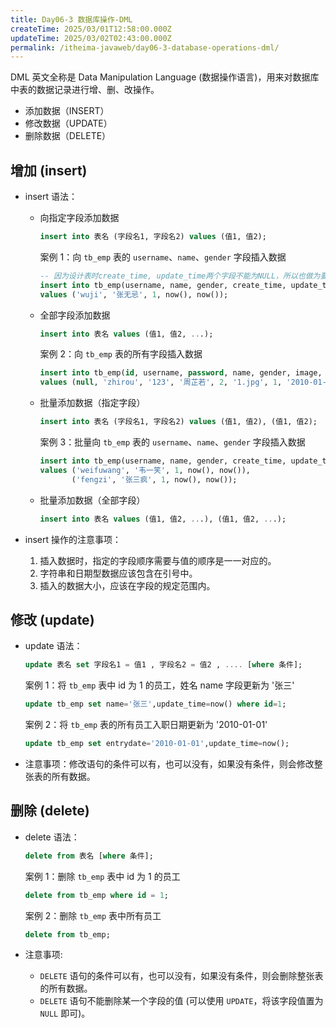 ```yaml
---
title: Day06-3 数据库操作-DML
createTime: 2025/03/01T12:58:00.000Z
updateTime: 2025/03/02T02:43:00.000Z
permalink: /itheima-javaweb/day06-3-database-operations-dml/
---
```


DML 英文全称是 Data Manipulation Language (数据操作语言)，用来对数据库中表的数据记录进行增、删、改操作。

- 添加数据（INSERT）
- 修改数据（UPDATE）
- 删除数据（DELETE）

## ******增加 (insert)******

- insert 语法：
	- 向指定字段添加数据

		```sql
		insert into 表名 (字段名1, 字段名2) values (值1, 值2);
		```


		案例 1：向 `tb_emp` 表的 `username`、`name`、`gender` 字段插入数据


		```sql
		-- 因为设计表时create_time, update_time两个字段不能为NULL，所以也做为要插入的字段
		insert into tb_emp(username, name, gender, create_time, update_time)
		values ('wuji', '张无忌', 1, now(), now());
		```

	- 全部字段添加数据

		```sql
		insert into 表名 values (值1, 值2, ...);
		```


		案例 2：向 `tb_emp` 表的所有字段插入数据


		```sql
		insert into tb_emp(id, username, password, name, gender, image, job, entrydate, create_time, update_time)
		values (null, 'zhirou', '123', '周芷若', 2, '1.jpg', 1, '2010-01-01', now(), now());
		```

	- 批量添加数据（指定字段）

		```sql
		insert into 表名 (字段名1, 字段名2) values (值1, 值2), (值1, 值2);
		```


		案例 3：批量向 `tb_emp` 表的 `username`、`name`、`gender` 字段插入数据


		```sql
		insert into tb_emp(username, name, gender, create_time, update_time)
		values ('weifuwang', '韦一笑', 1, now(), now()),
		       ('fengzi', '张三疯', 1, now(), now());
		```

	- 批量添加数据（全部字段）

		```sql
		insert into 表名 values (值1, 值2, ...), (值1, 值2, ...);
		```

- insert 操作的注意事项：
	1. 插入数据时，指定的字段顺序需要与值的顺序是一一对应的。
	2. 字符串和日期型数据应该包含在引号中。
	3. 插入的数据大小，应该在字段的规定范围内。

## ******修改 (update)******

- update 语法：

	```sql
	update 表名 set 字段名1 = 值1 , 字段名2 = 值2 , .... [where 条件];
	```


	案例 1：将 `tb_emp` 表中 id 为 1 的员工，姓名 name 字段更新为 '张三'


	```sql
	update tb_emp set name='张三',update_time=now() where id=1;
	```


	案例 2：将 `tb_emp` 表的所有员工入职日期更新为 '2010-01-01'


	```sql
	update tb_emp set entrydate='2010-01-01',update_time=now();
	```

- 注意事项：修改语句的条件可以有，也可以没有，如果没有条件，则会修改整张表的所有数据。

## ******删除 (delete)******

- delete 语法：

	```sql
	delete from 表名 [where 条件];
	```


	案例 1：删除 `tb_emp` 表中 id 为 1 的员工


	```sql
	delete from tb_emp where id = 1;
	```


	案例 2：删除 `tb_emp` 表中所有员工


	```sql
	delete from tb_emp;
	```

- 注意事项:
	- `DELETE` 语句的条件可以有，也可以没有，如果没有条件，则会删除整张表的所有数据。
	- `DELETE` 语句不能删除某一个字段的值 (可以使用 `UPDATE`，将该字段值置为 `NULL` 即可)。
